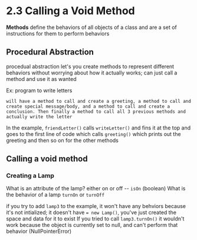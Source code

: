 # 2.3 Calling a Void Method
**Methods** define the behaviors of all objects of a class and are a set of instructions for them to perform behaviors

## Procedural Abstraction
procedual abstraction let's you create methods to represent different behaviors without worrying about how it actually works; can just call a method and use it as wanted

Ex:
    program to write letters

    will have a method to call and create a greeting, a method to call and create special message/body, and a method to call and create a conclusion. Then finally a method to call all 3 previous methods and actually write the letter

In the example, `friendLetter()` calls `writeLetter()` and fins it at the top and goes to the first line of code which calls `greeting()` which prints out the greeting and then so on for the other methods


## Calling a void method
### Creating a Lamp
What is an attribute of the lamp?
    either on or off -- `isOn` (boolean)
What is the behavior of a lamp
    `turnOn` or `turnOff`

if you try to add `lamp3` to the example, it won't have any behviors because it's not intialized; it doesn't have `= new Lamp()`, you've just created the space and data for it to exist
If you tried to call `lamp3.turnOn()` it wouldn't work because the object is currently set to null, and can't perform that behavior (NullPointerError)